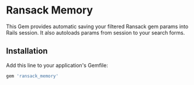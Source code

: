 # Ransack Memory

This Gem provides automatic saving your filtered Ransack gem params into Rails session. It also autoloads params from session to your search forms.

## Installation
Add this line to your application's Gemfile:

```ruby
gem 'ransack_memory'
```